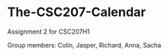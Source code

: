 # The-CSC207-Calendar
Assignment 2 for CSC207H1

Group members: Colin, Jasper, Richard, Anna, Sacha
